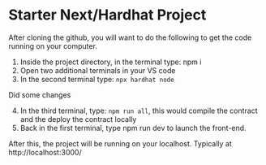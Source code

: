 # Starter Next/Hardhat Project

After cloning the github, you will want to do the following to get the code running on your computer.

1. Inside the project directory, in the terminal type: npm i
2. Open two additional terminals in your VS code
3. In the second terminal type: `npx hardhat node`

Did some changes

4. In the third terminal, type: `npm run all`, this would compile the contract and the deploy the contract locally
5. Back in the first terminal, type npm run dev to launch the front-end.

After this, the project will be running on your localhost.
Typically at http://localhost:3000/
